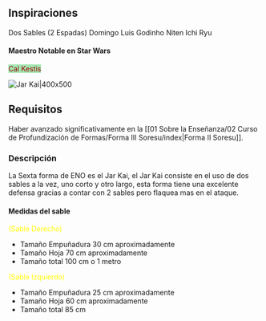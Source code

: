 ## Inspiraciones
Dos Sables (2 Espadas)
Domingo Luis Godinho
Niten Ichi Ryu

#### Maestro Notable en Star Wars

<font color="#0000Jar Kain style=(background:rgba(0, 235) 0, 0.2)"><span style="background:rgba(3, 135, 102, 0.2)"><span style="background:rgba(0, 235, 0, 0.2)">Cal Kestis</span></span></span></font>

![Jar Kai|400x500](calkestisdualwield.png)

## Requisitos
Haber avanzado significativamente en la [[01 Sobre la Enseñanza/02 Curso de Profundización de Formas/Forma III Soresu/index|Forma II Soresu]].

### Descripción
La  Sexta forma de ENO es el Jar Kai, el Jar Kai consiste en el uso de dos sables a la vez, uno corto y otro largo, esta forma tiene una excelente defensa gracias a contar con 2 sables pero flaquea mas en el ataque.

#### Medidas del sable

<font color="#ffff00">(Sable Derecho)</font>
- Tamaño Empuñadura 30 cm aproximadamente
- Tamaño Hoja 70 cm aproximadamente
- Tamaño total 100 cm o 1 metro

<font color="#ffff00">(Sable Izquierdo)</font>
- Tamaño Empuñadura 25 cm aproximadamente
- Tamaño Hoja 60 cm aproximadamente
- Tamaño total 85 cm